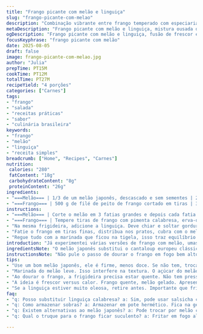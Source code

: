 ```yaml
---
title: "Frango picante com melão e linguiça"
slug: "frango-picante-com-melao"
description: "Combinação vibrante entre frango temperado com especiarias e melão fresco com toque cítrico. Linguiça defumada da região substitui o chorizo para sabor mais intenso. Rápido, prático e cheio de contraste entre quente e fresco. Ideal para quem curte aromas complexos e receita sem glúten, ovos e castanhas."
metaDescription: "Frango picante com melão e linguiça, mistura ousada de sabores. Receita rápida, fresca e cheia de contrastes."
ogDescription: "Frango picante com melão e linguiça, fusão de frescor e tempero. Prato vibrante que combina calor e crocância."
focusKeyphrase: "frango picante com melão"
date: 2025-08-05
draft: false
image: frango-picante-com-melao.jpg
author: "Julia"
prepTime: PT15M
cookTime: PT12M
totalTime: PT27M
recipeYield: "4 porções"
categories: ["Carnes"]
tags:
- "frango"
- "salada"
- "receitas práticas"
- "sabor"
- "culinária brasileira"
keywords:
- "frango"
- "melão"
- "linguiça"
- "receita simples"
breadcrumb: ["Home", "Recipes", "Carnes"]
nutrition: 
 calories: "280"
 fatContent: "18g"
 carbohydrateContent: "8g"
 proteinContent: "26g"
ingredients:
- "===Melão=== | 1/3 de um melão japonês, descascado e sem sementes | 25 ml (1 e 1/2 colher de sopa) de suco de limão siciliano | 25 ml (1 e 1/2 colher de sopa) de azeite extra virgem | 3 ml (3/4 colher de chá) de páprica doce"
- "===Frango=== | 500 g de filé de peito de frango cortado em tiras | 3 ml (3/4 colher de chá) de pimenta calabresa em flocos | 3 ml (3/4 colher de chá) de sementes de erva-doce levemente amassadas | 60 g de linguiça calabresa defumada em cubos | Coalhada fresca a gosto"
instructions:
- "===Melão=== | Corte o melão em 3 fatias grandes e depois cada fatia em pedaços pequenos de 1 cm; não precisa ser tudo perfeito, o visual rústico ajuda. Em uma tigela, misture o melão com suco de limão, azeite e páprica doce. Deixe marinando enquanto prepara o restante. O melão não deve ficar encharcado, só envolvido pelo tempero para manter a textura crocante e fresca."
- "===Frango=== | Tempere tiras de frango com pimenta calabresa, erva-doce, sal e pimenta-do-reino. Esquente uma frigideira antiaderente em fogo alto até fumegar um pouco—é isso que cria aquela crostinha no frango. Frite o frango em duas levas, 2 a 3 minutos de cada lado ou até dourar e firmar, não furar para não perder suco! Reserve em prato sob papel toalha para não abafar."
- "Na mesma frigideira, adicione a linguiça. Deve chiar e soltar gordura, dourando de leve—cuidado para não queimar, pois linguiça forte demais estraga o prato. Misture e retire para secar um pouco em papel toalha."
- "Fatie o frango em tiras finas, distribua nos pratos, cubra com o melão marinado e salpique a linguiça quente por cima para criar contraste entre o frio e o quente, essa diferença de textura é o pulo do gato."
- "Regue tudo com a marinada que ficou na tigela, isso traz equilíbrio entre o ácido do limão e doce do melão. Acompanhe com coalhada fresca para refrescar e um legume leve, tipo aspargos grelhados ou vagem ao alho; evita sobrecarregar a simplicidade do prato."
introduction: "Já experimentei várias versões de frango com melão, umas mais doces, outras só ácidas demais. Essa combinação focada no melão japonês, menos doce que o cantaloupe, traz um frescor distinto. Linguiça calabresa, comum aqui no Brasil, substitui o chorizo espanhol e dá uma defumação sutil que equilibra o prato. Usar páprica doce e pimenta calabresa junto da erva-doce cria uma camada de sabor interessante, evitando que o frango fique monótono. Ao usar coalhada no lugar do iogurte grego, o resultado fica mais suave e fresco, combinando bem com o ácido do limão. Ideal para dias quentes, rápido de fazer e com cores vivas que despertam o apetite."
ingredientsNote: "O melão japonês substitui o cantaloup europeu clássico aqui, mais firme e menos doce. Se não achar, pode usar melão comum, só cuide para não deixar molhado demais, pois pode amolecer o frango depois. Linguiça calabresa é fácil de encontrar, substituindo o chorizo com um toque português brasileiro. Use sempre azeite extra virgem para a marinada do melão, melhora textura e sabor. Paprica doce pode ser substituída por páprica defumada para um toque ainda mais intenso. Erva-doce triturada em pilão libera aroma, não use pronta moída, perde o impacto. Coalhada fresca funciona melhor que iogurte grego para harmonizar o prato, mas iogurte natural sem açúcar dá conta em último caso."
instructionsNote: "Não pule o passo de dourar o frango em fogo bem alto, a crosta dourada é essencial para o contraste de textura. O segredo do prato está na marinada rápida do melão que nunca deve pesar; o sabor tem que ser leve, quase invisível, só para conferir acidez e brilho ao melão. Cuidado ao fritar a linguiça, ela solta gordura e pode queimar rápido; melhor mexer constantemente e remover do fogo antes de escurecer demais. Servir quente com melão gelado, coalhada em temperatura ambiente, cria aquele contraste que faz muita diferença no paladar. Arrume os pratos de forma que as cores fiquem contrastantes e chame o comedor para a primeira garfada já pelo visual."
tips:
- "Use um bom melão japonês, ele é firme, menos doce. Se não tem, troca por melão comum. Cuidado com a umidade, isso amolece o frango. Cortar o melão em pedaços irregulares é parte do charme. A mistura com limão e azeite é rápida. Marinar é crucial, mas sem muita água. Vocês querem frescor."
- "Marinada do melão leve. Isso interfere na textura. O açúcar do melão, em combinação com o ácido do limão, tá no ponto. Lembre-se, não deixar encharcado. Importante! Linguiça calabresa no lugar do chorizo dá sabor ótimo. Mas fritar com cuidado. Não queimar, fica amargo demais. Pense em como ficará na boca."
- "Ao dourar o frango, a frigideira precisa estar quente. Não tem pressa. A crostinha dourada é diferença. Lembre-se de fritar em duas levas. Não furar o frango enquanto frita, assim não escapa suculência. Isso faz toda a diferença. Reserve em papel toalha, mas não deixando esfriar muito."
- "A ideia é frescor versus calor. Frango quente, melão gelado. Apresentação é tudo. Arrume num prato que fique colorido. Olha, é visual! E a coalhada fresca também traz um toque especial. Não subestime esse detalhe, é refrescante. Pode mesclar com aspargos grelhados, vontade de ficar leve."
- "Se a linguiça estiver muito oleosa, retire antes. Importante que frite direito. Não pode queimar! Misturar e secar em papel toalha, tem que ser ágil. Se fizer essas trocas com atenção, o prato se transforma. Aroma vai inundar a cozinha. Diferente, mas equilibrado."
faq:
- "q: Posso substituir linguiça calabresa? a: Sim, pode usar salsicha curada. Mas o sabor muda. E não coloca muito, pode sobrecarregar. Dica: fritar por menos tempo."
- "q: Como armazenar sobras? a: Armazenar em pote hermético. Fica na geladeira. Mas cuidado, melão murcha rápido. Melhor usar em um ou dois dias."
- "q: Existem alternativas ao melão japonês? a: Pode trocar por melão comum. Mas lembre que ele é mais suculento. Não deixa água escorrendo em cima do frango. Assim mantém textura."
- "q: Qual o truque para o frango ficar suculento? a: Fritar em fogo alto, dois lados. Não furar. Reserve no papel toalha, evita umidade excessiva. Isso é essencial para textura."

---
```

